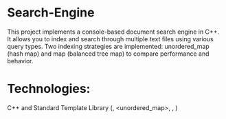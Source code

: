 # Search-Engine
This project implements a console-based document search engine in C++. It allows you to index and search through multiple text files using various query types. Two indexing strategies are implemented: unordered_map (hash map) and map (balanced tree map) to compare performance and behavior. 
# Technologies:
C++ and Standard Template Library (<map>, <unordered_map>, <algorithm>, <vector>)
